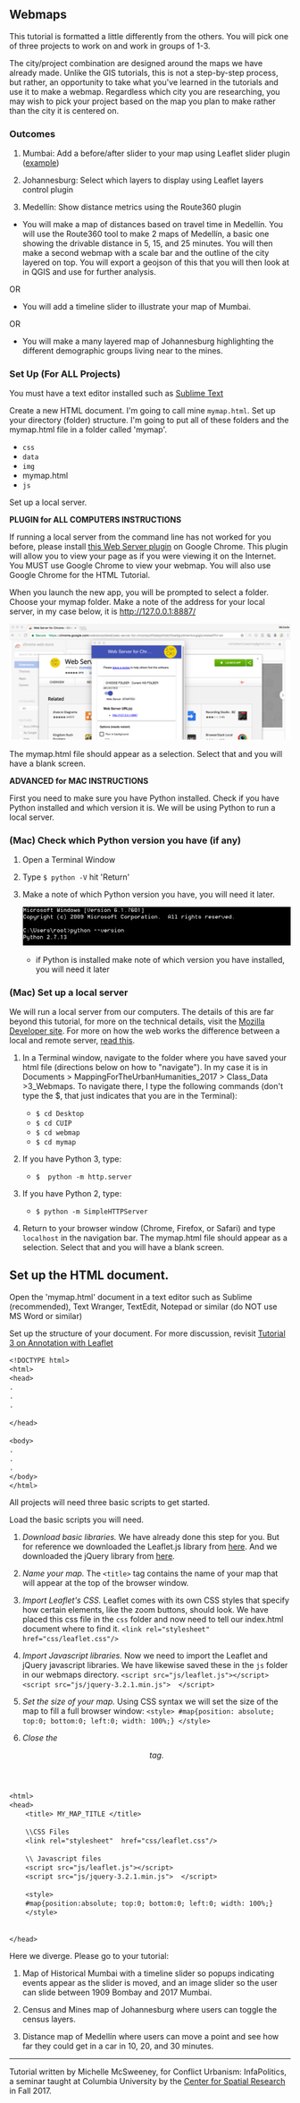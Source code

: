 ## Webmaps

This tutorial is formatted a little differently from the others. You will pick one of three projects to work on and work in groups of 1-3. 

The city/project combination are designed around the maps we have already made. Unlike the GIS tutorials, this is not a step-by-step process, but rather, an opportunity to take what you've learned in the tutorials and use it to make a webmap. Regardless which city you are researching, you may wish to pick your project based on the map you plan to make rather than the city it is centered on.

### Outcomes

1. Mumbai: Add a before/after slider to your map using Leaflet slider plugin ([example](http://www.nytimes.com/interactive/2011/03/13/world/asia/satellite-photos-japan-before-and-after-tsunami.html?_r=0))

2. Johannesburg: Select which layers to display using Leaflet layers control plugin

3. Medellín: Show distance metrics using the Route360 plugin 


* You will make a map of distances based on travel time in Medellín. You will use the Route360 tool to make 2 maps of Medellín, a basic one showing the drivable distance in 5, 15, and 25 minutes. You will then make a second webmap with a scale bar and the outline of the city layered on top. You will export a geojson of this that you will then look at in QGIS and use for further analysis.

OR 

* You will add a timeline slider to illustrate your map of Mumbai. 

OR 

* You will make a many layered map of Johannesburg highlighting the different demographic groups living near to the mines. 

### Set Up (For ALL Projects)

You must have a text editor installed such as [Sublime Text](https://www.sublimetext.com/)

Create a new HTML document. I'm going to call mine `mymap.html`. Set up your directory (folder) structure. I'm going to put all of these folders and the mymap.html file in a folder called 'mymap'.

* `css`
* `data`
* `img`
* mymap.html
* `js`

Set up a local server.

**PLUGIN for ALL COMPUTERS INSTRUCTIONS**

If running a local server from the command line has not worked for you before, please install [this Web Server plugin](https://chrome.google.com/webstore/detail/web-server-for-chrome/ofhbbkphhbklhfoeikjpcbhemlocgigb?hl=en) on Google Chrome. This plugin will allow you to view your page as if you were viewing it on the Internet. You MUST use Google Chrome to view your webmap. You will also use Google Chrome for the HTML Tutorial.

When you launch the new app, you will be prompted to select a folder. Choose your mymap folder. Make a note of the address for your local server, in my case below, it is http://127.0.0.1:8887/

![add](https://github.com/michellejm/ConflictUrbanism-InfraPolitics/blob/master/img/wp1.png)

The mymap.html file should appear as a selection. Select that and you will have a blank screen.

**ADVANCED for MAC INSTRUCTIONS**

First you need to make sure you have Python installed. Check if you have Python installed and which version it is. We will be using Python to run a local server.

### (Mac) Check which Python version you have (if any)

1. Open a Terminal Window 
2. Type `$ python -V` hit 'Return'
4. Make a note of which Python version you have, you will need it later.

	![img](https://github.com/CenterForSpatialResearch/NYCDHWeek/blob/master/Images/pythontest.png)
	* if Python is installed make note of which version you have installed, you will need it later

### (Mac) Set up a local server

We will run a local server from our computers. The details of this are far beyond this tutorial, for more on  the technical details, visit the [Mozilla Developer site](https://developer.mozilla.org/en-US/docs/Learn/Common_questions/Set_up_a_basic_working_environment). For more on how the web works the difference between a local and remote server, [read this](https://devdojo.com/blog/technology/local-vs-remote-servers).

1. In a Terminal window, navigate to the folder where you have saved your html file (directions below on how to "navigate"). In my case it is in Documents > MappingForTheUrbanHumanities_2017 > Class_Data >3_Webmaps. To navigate there, I type the following commands (don't type the $, that just indicates that you are in the Terminal):

	* `$ cd Desktop`
	* `$ cd CUIP` 
	* `$ cd webmap`
	* `$ cd mymap`
	
2. If you have Python 3, type:

	* `$  python -m http.server`  
	
2. If you have Python 2, type:

	* `$ python -m SimpleHTTPServer`
	
3. Return to your browser window (Chrome, Firefox, or Safari) and type `localhost` in the navigation bar. The mymap.html file should appear as a selection. Select that and you will have a blank screen.


## Set up the HTML document.

Open the 'mymap.html' document in a text editor such as Sublime (recommended), Text Wranger, TextEdit, Notepad or similar (do NOT use MS Word or similar)

Set up the structure of your document. For more discussion, revisit [Tutorial 3 on Annotation with Leaflet](https://github.com/michellejm/ConflictUrbanism-InfraPolitics/blob/master/Tutorials/03_Annotation.md)

```
<!DOCTYPE html>
<html>
<head>
.
.
.

</head>

<body>
.
.
.
</body>
</html>

```

All projects will need three basic scripts to get started. 

Load the basic scripts you will need.
1. *Download basic libraries.* We have already done this step for you. But for reference we downloaded the Leaflet.js library from [here](http://leafletjs.com/download.html). And we downloaded the jQuery library from [here](http://jquery.com/download/).  

2. *Name your map.* The `<title>` tag contains the name of your map that will appear at the top of the browser window.

3. *Import Leaflet's CSS.* Leaflet comes with its own CSS styles that specify how certain elements, like the zoom buttons, should look. We have placed this css file in the `css` folder and now need to tell our index.html document where to find it.
	`<link rel="stylesheet"  href="css/leaflet.css"/>`
	
4. *Import Javascript libraries.* Now we need to import the Leaflet and jQuery javascript libraries. We have likewise saved these in the `js` folder in our webmaps directory. 
	`<script src="js/leaflet.js"></script>`
	`<script src="js/jquery-3.2.1.min.js">  </script>`
	
5. *Set the size of your map.* Using CSS syntax we will set the size of the map to fill a full browser window: 
	`<style> #map{position: absolute; top:0; bottom:0; left:0; width: 100%;} </style>`
	
6. *Close the <header> tag.*


```
<html>
<head>
	<title> MY_MAP_TITLE </title>
	
	\\CSS Files
	<link rel="stylesheet"  href="css/leaflet.css"/> 
	
	\\ Javascript files
	<script src="js/leaflet.js"></script>
	<script src="js/jquery-3.2.1.min.js">  </script>

	<style>
	#map{position:absolute; top:0; bottom:0; left:0; width: 100%;}
	</style>


</head>

```

Here we diverge. Please go to your tutorial:


1. Map of Historical Mumbai with a timeline slider so popups indicating events appear as the slider is moved, and an image slider so the user can slide between 1909 Bombay and 2017 Mumbai.

2. Census and Mines map of Johannesburg where users can toggle the census layers.

3. Distance map of Medellín where users can move a point and see how far they could get in a car in 10, 20, and 30 minutes.



______________________________________________________________________________________________________________

Tutorial written by Michelle McSweeney, for Conflict Urbanism: InfaPolitics, a seminar taught at Columbia University by the [Center for Spatial Research](http://c4sr.columbia.edu) in Fall 2017.

